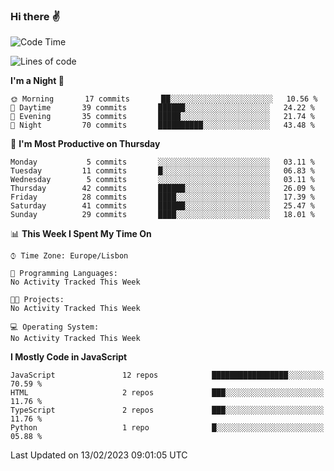 ### Hi there :v:

<!--
**eusebioaddsilva/eusebioaddsilva** is a ✨ _special_ ✨ repository because its `README.md` (this file) appears on your GitHub profile.

<!--START_SECTION:waka-->
![Code Time](http://img.shields.io/badge/Code%20Time-35%20hrs%2012%20mins-blue)

![Lines of code](https://img.shields.io/badge/From%20Hello%20World%20I%27ve%20Written-701%20Thousand%20lines%20of%20code-blue)

**I'm a Night 🦉** 

```text
🌞 Morning       17 commits       ██░░░░░░░░░░░░░░░░░░░░░░░   10.56 % 
🌆 Daytime       39 commits       ██████░░░░░░░░░░░░░░░░░░░   24.22 % 
🌃 Evening       35 commits       █████░░░░░░░░░░░░░░░░░░░░   21.74 % 
🌙 Night         70 commits       ██████████░░░░░░░░░░░░░░░   43.48 % 

```
📅 **I'm Most Productive on Thursday** 

```text
Monday           5 commits       ░░░░░░░░░░░░░░░░░░░░░░░░░   03.11 % 
Tuesday         11 commits       █░░░░░░░░░░░░░░░░░░░░░░░░   06.83 % 
Wednesday        5 commits       ░░░░░░░░░░░░░░░░░░░░░░░░░   03.11 % 
Thursday        42 commits       ██████░░░░░░░░░░░░░░░░░░░   26.09 % 
Friday          28 commits       ████░░░░░░░░░░░░░░░░░░░░░   17.39 % 
Saturday        41 commits       ██████░░░░░░░░░░░░░░░░░░░   25.47 % 
Sunday          29 commits       ████░░░░░░░░░░░░░░░░░░░░░   18.01 % 

```


📊 **This Week I Spent My Time On** 

```text
⌚︎ Time Zone: Europe/Lisbon

💬 Programming Languages: 
No Activity Tracked This Week

🐱‍💻 Projects: 
No Activity Tracked This Week

💻 Operating System: 
No Activity Tracked This Week

```

**I Mostly Code in JavaScript** 

```text
JavaScript               12 repos            █████████████████░░░░░░░░   70.59 % 
HTML                     2 repos             ███░░░░░░░░░░░░░░░░░░░░░░   11.76 % 
TypeScript               2 repos             ███░░░░░░░░░░░░░░░░░░░░░░   11.76 % 
Python                   1 repo              █░░░░░░░░░░░░░░░░░░░░░░░░   05.88 % 

```



 Last Updated on 13/02/2023 09:01:05 UTC
<!--END_SECTION:waka-->
